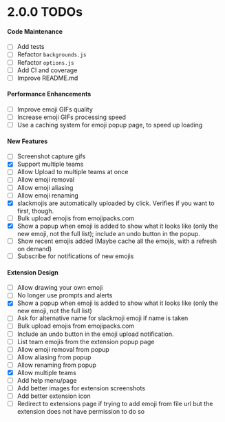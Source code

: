 # 2.0.0 TODOs

#### Code Maintenance
- [ ] Add tests
- [ ] Refactor `backgrounds.js`
- [ ] Refactor `options.js`
- [ ] Add CI and coverage
- [ ] Improve README.md

#### Performance Enhancements
- [ ] Improve emoji GIFs quality
- [ ] Increase emoji GIFs processing speed
- [ ] Use a caching system for emoji popup page, to speed up loading

#### New Features
- [ ] Screenshot capture gifs
- [x] Support multiple teams
- [ ] Allow Upload to multiple teams at once
- [ ] Allow emoji removal
- [ ] Allow emoji aliasing
- [ ] Allow emoji renaming
- [x] slackmojis are automatically uploaded by click. Verifies if you want to first, though.
- [ ] Bulk upload emojis from emojipacks.com
- [x] Show a popup when emoji is added to show what it looks like (only the new emoji, not the full list); include an undo button in the popup.
- [ ] Show recent emojis added (Maybe cache all the emojis, with a refresh on demand)
- [ ] Subscribe for notifications of new emojis

#### Extension Design
- [ ] Allow drawing your own emoji
- [ ] No longer use prompts and alerts
- [x] Show a popup when emoji is added to show what it looks like (only the new emoji, not the full list)
- [ ] Ask for alternative name for slackmoji emoji if name is taken
- [ ] Bulk upload emojis from emojipacks.com
- [ ] Include an undo button in the emoji upload notification.
- [ ] List team emojis from the extension popup page
- [ ] Allow emoji removal from popup
- [ ] Allow aliasing from popup
- [ ] Allow renaming from popup
- [x] Allow multiple teams
- [ ] Add help menu/page
- [ ] Add better images for extension screenshots
- [ ] Add better extension icon
- [ ] Redirect to extensions page if trying to add emoji from file url but the extension does not have permission to do so
